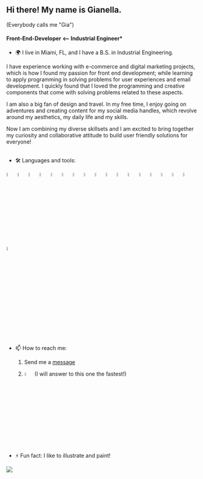 ## Hi there! My name is Gianella.
(Everybody calls me "Gia")

#### Front-End-Developer <-- Industrial Engineer*

- 🌍 I live in Miami, FL, and I have a B.S. in Industrial Engineering.


I have experience working with e-commerce and digital marketing projects, which is how I found my passion for front end development; while learning to apply programming in solving problems for user experiences and email development. I quickly found that I loved the programming and creative components that come with solving problems related to these aspects.

I am also a big fan of design and travel. In my free time, I enjoy going on adventures and creating content for my social media handles, which revolve around my aesthetics, my daily life and my skills.

Now I am combining my diverse skillsets and I am excited to bring together my curiosity and collaborative attitude to build user friendly solutions for everyone!
<br><br>

- 🛠️ Languages and tools:

<div> 
<img src="https://cdn.jsdelivr.net/gh/devicons/devicon/icons/html5/html5-original.svg" title="HTML5" alt="HTML5" width="5%"/>
          
<img src="https://cdn.jsdelivr.net/gh/devicons/devicon/icons/css3/css3-original.svg" title="CSS3" alt="CSS3" width="5%"/>

<img src="https://cdn.jsdelivr.net/gh/devicons/devicon/icons/javascript/javascript-original.svg" title="Javascript" alt="Javascript" width="5%"/>

<img src="https://cdn.jsdelivr.net/gh/devicons/devicon/icons/react/react-original.svg" title="react" alt="react" width="5%"/>

<img src="https://cdn.jsdelivr.net/gh/devicons/devicon/icons/bootstrap/bootstrap-original.svg" title="bootstrap" alt="bootstrap" width="5%" />

<img src="https://cdn.jsdelivr.net/gh/devicons/devicon/icons/nodejs/nodejs-original-wordmark.svg" title="nodejs" alt="nodejs" width="5%"/>

<img src="https://cdn.jsdelivr.net/gh/devicons/devicon/icons/npm/npm-original-wordmark.svg" title="npm" alt="npm" width="5%"/>
          
<img src="https://cdn.jsdelivr.net/gh/devicons/devicon/icons/express/express-original.svg" title="express" alt="express" width="5%"/>
   
<img src="https://cdn.jsdelivr.net/gh/devicons/devicon/icons/python/python-original-wordmark.svg" title="python" alt="python" width="5%"/>
          
<img src="https://cdn.jsdelivr.net/gh/devicons/devicon/icons/django/django-plain.svg" title="django" alt="django" width="5%"/>
              
<img src="https://cdn.jsdelivr.net/gh/devicons/devicon/icons/git/git-plain-wordmark.svg" title="git" alt="git" width="5%" />    
	
<img src="https://cdn.jsdelivr.net/gh/devicons/devicon/icons/mongodb/mongodb-plain-wordmark.svg" title="mongodb" alt="mongodb" width="5%" />
          
<img src="https://cdn.jsdelivr.net/gh/devicons/devicon/icons/postgresql/postgresql-plain-wordmark.svg" title="postgreSQL" alt="postgreSQL" width="5%"/>

<img src="https://cdn.jsdelivr.net/gh/devicons/devicon/icons/foundation/foundation-original-wordmark.svg" title="foundation" alt="foundation" width="5%"  />
          
<img src="https://cdn.jsdelivr.net/gh/devicons/devicon/icons/illustrator/illustrator-plain.svg" title="illustrator" alt="illustrator" width="5%" />
<img src="https://cdn.jsdelivr.net/gh/devicons/devicon/icons/photoshop/photoshop-plain.svg" title="photoshop" alt="photoshop" width="5%"/>

<img src="https://cdn.jsdelivr.net/gh/devicons/devicon/icons/figma/figma-original.svg" title="figma" alt="figma" width="5%" />     

<img src="https://cdn.jsdelivr.net/gh/devicons/devicon/icons/webpack/webpack-original.svg" title="webpack" alt="webpack" width="5%"/>

</div>

<br><br>
- 📫 How to reach me:

	1. Send me a [message](https://gianellin.github.io/portfolio_website/#contact)


	1. <a href="https://www.linkedin.com/in/gianellacch/"><img src="https://cdn.jsdelivr.net/gh/devicons/devicon/icons/linkedin/linkedin-original.svg" title="linkedin" alt="linkedin" width="5%" ></a> (I will answer to this one the fastest!)

- ⚡ Fun fact: I like to illustrate and paint!

<img src="https://github-readme-streak-stats.herokuapp.com/?user=gianellin&theme=buefy-dark&hide_border=true&mode=weekly" />

<!-- <br> -->

<!-- <img src="https://github-readme-stats.vercel.app/api/top-langs/?username=gianellin&layout=compact&card_width=400&theme=aura" /> -->
